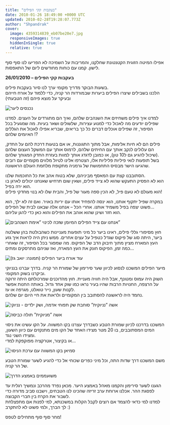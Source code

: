 ```yaml
---
title: "בעקבות קקי הפילים"
date: 2010-01-26 18:49:00 +0000 UTC
updated: 2010-02-28T19:28:07.773Z
author: "Shpandrak"
cover:
  image: 4359314839_eb07be20e7.jpg
  responsiveImages: true
  hiddenInSingle: true
  relative: true
---
```


אפילו המיטה הזוגית הקטנטונת שחלקנו, והמריבות על השמיכה לא הפריעו לנו סוף סוף לישון. קמנו עם כוחות מחודשים ליום של התאפסות.

**26/01/2010 – בעקבות קקי הפילים**

בשעות הבוקר מדריך מקומי ערך לנו סיור בעקבות פילים.  
הלכנו בשבילים שיצרו הפילים ביערות שבמורדות הר קניה, כדי ללמוד על אורח חייהם ובעיקר על מוצא פיהם (זה הטבעתי)

![](Into-the-forest.jpg "נכנסים ליער")

למדנו איך פילים משחיזים את השנהבים שלהם, ואיך הם מתגרדים על העצים. למדנו שפילים יודעים מה לאכול כדי למנוע עצירות, שלשולים ושאר בעיות. מה שמגעיל בכל הסיפור, זה שפילים אוכלים דברים כל כך בריאים, שבריא אפילו לאכול את הגללים האיומים שלהם !?

פילים הם לא חיות אלימות, אבל מתוך התגוננות, או אם בטעות דרכת להם על החדק, הם עלולים לנקב אותך עם החיתים שלהם, לרמוס אותך עם המשקל העצום שלהם (שיכול להגיע גם ל10 טון), או כמובן לדגדג אותך למוות בעזרת החדק המגוחך שלהם.  
בשל תופעות לואי פיליות פליליות אלו, הצטרפו אלינו לטיול מלווים מקומיים עם רובים שהגיעו הישר מבסיס התחמושת של גרמניה מתקופת מלחמת העולם הראשונה.

הסתובבנו קצת עם המאסף מביניהם, שלא בטוח אהב את כל החוכמות שלנו.  
הוא לא הפסיק התעקש שהוא לא צייד פילים, ושאין שום תרחיש שאנחנו יכולים לארגן בו הוא ירה בפיל.  
הוא מעולם לא טעם פיל, לא הכין ספה מעור של פיל, והבית שלו לא בנוי מחדקי פילים!

במקרה שפיל יתקוף אותנו, הוא ינסה להפחיד אותו עם יריות באויר. ואם זה לא ילך, הוא פשוט יצפה בפיל משמיד אותנו. אחרי הכל – אנחנו אלה שבאנו לבית של הפילים...  
הוא חזר ושינן שהוא אוהב את הפילים והוא כאן כדי להגן עליהם.

![](4359314839_eb07be20e7.jpg "אנחנו עם צייד הפילים המיומן שזכה לכינוי ”אימת השנהבים”")

חוץ מסיפורי גללי פילים, ראינו ביער כל מיני תופעות מעניינות כשהבולטת בהן ששלטה ביער, היתה סוג של פיקוס שגדל כטפיל על עצים אחרים. ממש ניתן היה לראות איך גזע העץ המארח מציץ מתוך חיבוק הדב של הפיקוס. מה שמפגר בכל הסיפור, זה שאחרי כמה זמן, הפיקוס חונק את העץ המארח, ואז שניהם מתרסקים ומתים...

![](4359360713_0516a3fdb2.jpg "עוד אורח ביער הפילים (תמונה: יואב גז)")

מיער הפילים המשכנו לנסוע לכיוון שער סירימון של שמורת הר קניה. בדרך עברנו בנניוקי וביקרנו בשוק המקומי.  
השוק היה עמוס ומטונף, אבל היה חוויה מעניית. חוץ מהדוכנים שמרכולתם היתה זרוקה על הרצפה, החנויות הרבות שהיו בעיר נראו כמו שוק אחד גדול. באותה החנות אפשר לקנות שעון, נייר טואלט, מגרפה או עז.  
נחמד היה לראשונה להסתובב בין המקומיים ולראות את חיי היום יום שלהם.

![](4360404474_deb0cf47b9.jpg "אשה ”נניוקית” סוחבת שק תפוחי אדמה, ושק ילדים - נניוקי")


![](4360610888_f1eac7d52f.jpg "אשה ”מניוקית” תולה כביסה")

המשכנו בדרכנו לכיוון שמורת הטבע כשבדרך עצרנו בקו המשווה. על הקו עשינו את ניסוי המים המסתובבים, בו 20 מטר מצידו האחד של הקו מים מתנקזים עם כיוון השעון, ומצידו השני נגד.  
או בקיצור, אטרקציה מפוקפקת למדי...

![](Samyan-at-the-equator.jpg "סמיאן בקו המשווה עם ערכת הניסוי")

משם המשכנו דרך שדות התה, וכל מיני כפרים שכוחי אל כדי להגיע לשער שמורת הטבע של הר קניה.

![](4359751173_3cc43f203c.jpg "משועממים באמצע הדרך")

הגענו לשער סירימון והקמנו מאהל באמצע היער. מכאן נפרד מהרכב ונמשיך רגלית עד לפסגת ההר. אכלנו ארוחת ערב זריזה שהכינו לנו הטבחים, וישבנו סביב מדורה כדי לשבור את הקרח בין חברי הקבוצה.  
למדנו למי כדאי להצמד אם רוצים לקבל הקלות במשכנתא, למי לפנות אם מתפצלחת לך הברך, ולמי פשוט לא להתקרב :)

מחר סוף סוף מתחילים לטפס!
